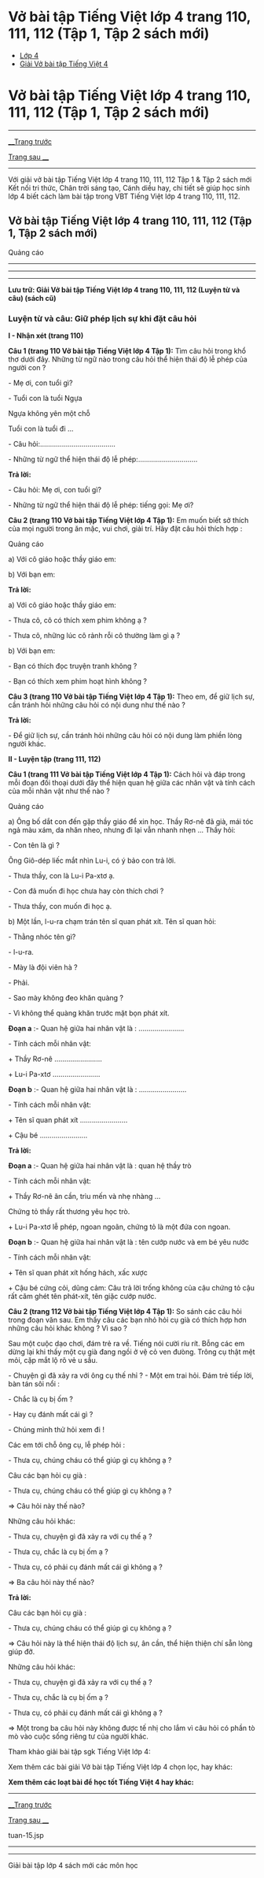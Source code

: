 # Vở bài tập Tiếng Việt lớp 4 trang 110, 111, 112 (Tập 1, Tập 2 sách mới)

  * [Lớp 4](https://vietjack.com/series/lop-4.jsp)
  * [Giải Vở bài tập Tiếng Việt 4](https://vietjack.com/giai-vo-bai-tap-tieng-viet-4/index.jsp)



# Vở bài tập Tiếng Việt lớp 4 trang 110, 111, 112 (Tập 1, Tập 2 sách mới)

* * *

[__Trang trước](https://vietjack.com/giai-vo-bai-tap-tieng-viet-4/tuan-15.jsp)

[Trang sau __](https://vietjack.com/giai-vo-bai-tap-tieng-viet-4/tuan-15.jsp)

* * *

Với giải vở bài tập Tiếng Việt lớp 4 trang 110, 111, 112 Tập 1 & Tập 2 sách mới Kết nối tri thức, Chân trời sáng tạo, Cánh diều hay, chi tiết sẽ giúp học sinh lớp 4 biết cách làm bài tập trong VBT Tiếng Việt lớp 4 trang 110, 111, 112.

## Vở bài tập Tiếng Việt lớp 4 trang 110, 111, 112 (Tập 1, Tập 2 sách mới)

Quảng cáo

* * *

* * *

* * *

**Lưu trữ: Giải Vở bài tập Tiếng Việt lớp 4 trang 110, 111, 112 (Luyện từ và câu) (sách cũ)**

### **Luyện từ và câu: Giữ phép lịch sự khi đặt câu hỏi**

**I - Nhận xét (trang 110)**

**Câu 1 (trang 110 Vở bài tập Tiếng Việt lớp 4 Tập 1):** Tìm câu hỏi trong khổ thơ dưới đây. Những từ ngữ nào trong câu hỏi thể hiện thái độ lễ phép của người con ?

\- Mẹ ơi, con tuổi gì?

\- Tuổi con là tuổi Ngựa

Ngựa không yên một chỗ

Tuổi con là tuổi đi ...

\- Câu hỏi:......................................

\- Những từ ngữ thể hiện thái độ lễ phép:..............................

**Trả lời:**

\- Câu hỏi: Mẹ ơi, con tuổi gì?

\- Những từ ngữ thể hiện thái độ lễ phép: tiếng gọi: Mẹ ơi?

**Câu 2 (trang 110 Vở bài tập Tiếng Việt lớp 4 Tập 1):** Em muốn biết sở thích của mọi người trong ăn mặc, vui chơi, giải trí. Hãy đặt câu hỏi thích hợp :

Quảng cáo

a) Với cô giáo hoặc thầy giáo em:

b) Với bạn em:

**Trả lời:**

a) Với cô giáo hoặc thầy giáo em:

\- Thưa cô, cô có thích xem phim không ạ ?

\- Thưa cô, những lúc cô rảnh rỗi cô thường làm gì ạ ?

b) Với bạn em:

\- Bạn có thích đọc truyện tranh không ?

\- Bạn có thích xem phim hoạt hình không ?

**Câu 3 (trang 110 Vở bài tập Tiếng Việt lớp 4 Tập 1):** Theo em, để giữ lịch sự, cần tránh hỏi những câu hỏi có nội dung như thế nào ?

**Trả lời:**

\- Để giữ lịch sự, cần tránh hỏi những câu hỏi có nội dung làm phiền lòng người khác. 

**II - Luyện tập (trang 111, 112)**

**Câu 1 (trang 111 Vở bài tập Tiếng Việt lớp 4 Tập 1):** Cách hỏi và đáp trong mỗi đoạn đối thoại dưới đây thể hiện quan hệ giữa các nhân vật và tính cách của mỗi nhân vật như thế nào ?

Quảng cáo

a) Ông bố dắt con đến gặp thầy giáo để xin học. Thầy Rơ-nê đã già, mái tóc ngả màu xám, da nhăn nheo, nhưng đi lại vẫn nhanh nhẹn ... Thầy hỏi:

\- Con tên là gì ?

Ông Giô-dép liếc mắt nhìn Lu-i, có ý bảo con trả lời.

\- Thưa thầy, con là Lu-i Pa-xtơ ạ.

\- Con đã muốn đi học chưa hay còn thích chơi ?

\- Thưa thầy, con muốn đi học ạ.

b) Một lần, l-u-ra chạm trán tên sĩ quan phát xít. Tên sĩ quan hỏi:

\- Thằng nhóc tên gì?

\- l-u-ra.

\- Mày là đội viên hà ?

\- Phải.

\- Sao mày không đeo khăn quàng ?

\- Vì không thể quàng khăn trước mặt bọn phát xít.

**Đoạn a** :- Quan hệ giữa hai nhân vật là : .......................

\- Tính cách mỗi nhân vật:

\+ Thầy Rơ-nê ........................

\+ Lu-i Pa-xtơ ........................

**Đoạn b** :- Quan hệ giữa hai nhân vật là : ........................

\- Tính cách mỗi nhân vật:

\+ Tên sĩ quan phát xít ........................

\+ Cậu bé ........................ 

**Trả lời:**

**Đoạn a** :- Quan hệ giữa hai nhân vật là : quan hệ thầy trò

\- Tính cách mỗi nhân vật:

\+ Thầy Rơ-nê ân cần, trìu mến và nhẹ nhàng ...

Chứng tỏ thầy rất thương yêu học trò.

\+ Lu-i Pa-xtơ lễ phép, ngoan ngoãn, chứng tỏ là một đứa con ngoan.

**Đoạn b** :- Quan hệ giữa hai nhân vật là : tên cướp nước và em bé yêu nước

\- Tính cách mỗi nhân vật:

\+ Tên sĩ quan phát xít hống hách, xấc xược

\+ Cậu bé cứng cỏi, dũng cảm: Câu trả lời trống không của cậu chứng tỏ cậu rất căm ghét tên phát-xít, tên giặc cướp nước.

**Câu 2 (trang 112 Vở bài tập Tiếng Việt lớp 4 Tập 1):** So sánh các câu hỏi trong đoạn văn sau. Em thấy câu các bạn nhỏ hỏi cụ già có thích hợp hơn những câu hỏi khác không ? Vì sao ?

Sau một cuộc dạo chơi, đám trẻ ra về. Tiếng nói cười ríu rít. Bỗng các em dừng lại khi thấy một cụ già đang ngồi ở vệ cỏ ven đưòng. Trông cụ thật mệt mỏi, cặp mắt lộ rõ vẻ u sầu.

\- Chuyện gì đã xảy ra với ông cụ thế nhỉ ? - Một em trai hỏi. Đám trẻ tiếp lời, bàn tán sôi nổi :

\- Chắc là cụ bị ốm ?

\- Hay cụ đánh mất cái gì ?

\- Chúng mình thử hỏi xem đi !

Các em tới chỗ ông cụ, lễ phép hỏi :

\- Thưa cụ, chúng cháu có thể giúp gì cụ không ạ ?

Câu các bạn hỏi cụ già :

\- Thưa cụ, chúng cháu có thể giúp gì cụ không ạ ?

⇒ Câu hỏi này thế nào?

Những câu hỏi khác:

\- Thưa cụ, chuyện gì đã xảy ra với cụ thế ạ ?

\- Thưa cụ, chắc là cụ bị ốm ạ ?

\- Thưa cụ, có phải cụ đánh mất cái gì không ạ ?

⇒ Ba câu hỏi này thế nào?

**Trả lời:**

Câu các bạn hỏi cụ già :

\- Thưa cụ, chúng cháu có thể giúp gì cụ không ạ ?

⇒ Câu hỏi này là thể hiện thái độ lịch sự, ân cần, thể hiện thiện chí sẵn lòng giúp đỡ.

Những câu hỏi khác:

\- Thưa cụ, chuyện gì đã xảy ra với cụ thế ạ ?

\- Thưa cụ, chắc là cụ bị ốm ạ ?

\- Thưa cụ, có phải cụ đánh mất cái gì không ạ ?

⇒ Một trong ba câu hỏi này không được tế nhị cho lắm vì câu hỏi có phần tò mò vào cuộc sống riêng tư của người khác.

Tham khảo giải bài tập sgk Tiếng Việt lớp 4:

Xem thêm các bài giải Vở bài tập Tiếng Việt lớp 4 chọn lọc, hay khác:

**Xem thêm các loạt bài để học tốt Tiếng Việt 4 hay khác:**

* * *

[__Trang trước](https://vietjack.com/giai-vo-bai-tap-tieng-viet-4/tuan-15.jsp)

[Trang sau __](https://vietjack.com/giai-vo-bai-tap-tieng-viet-4/tuan-15.jsp)

tuan-15.jsp

* * *

* * *

Giải bài tập lớp 4 sách mới các môn học

